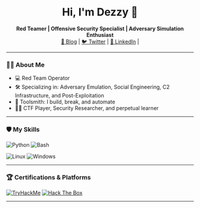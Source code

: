 <!-- [![spotify-github-profile](https://spotify-github-profile.vercel.app/api/view?uid=1211919159&cover_image=true)](https://github.com/kittinan/spotify-github-profile) -->


<h1 align="center">Hi, I'm Dezzy 👾</h1>
<p align="center">
  <b>Red Teamer | Offensive Security Specialist | Adversary Simulation Enthusiast</b><br>
  <a href="https://goredteam.net">📝 Blog</a> |
  <a href="https://twitter.com/0xDezzy">🐦 Twitter</a> |
  <a href="https://linkedin.com/in/0xDezzy">💼 LinkedIn</a> |
</p>

---

### 🕵️‍♂️ About Me

- 💻 Red Team Operator
- 🛠️ Specializing in: Adversary Emulation, Social Engineering, C2 Infrastructure, and Post-Exploitation
- 🧰 Toolsmith: I build, break, and automate
- 🏴‍☠️ CTF Player, Security Researcher, and perpetual learner

---

### 🛡️ My Skills

![Python](https://img.shields.io/badge/Python-3776AB?style=for-the-badge&logo=python&logoColor=white)
![Bash](https://img.shields.io/badge/Bash-4EAA25?style=for-the-badge&logo=gnubash&logoColor=white)


![Linux](https://img.shields.io/badge/Linux-121212?style=for-the-badge&logo=archlinux&logoColor=CC00)
![Windows](https://img.shields.io/badge/Windows-121212?style=for-the-badge&logo=data:image/svg%2bxml;base64,PHN2ZyB4bWxucz0iaHR0cDovL3d3dy53My5vcmcvMjAwMC9zdmciIHdpZHRoPSIxMjgiIGhlaWdodD0iMTI4IiB2aWV3Qm94PSIwIDAgMTI4IDEyOCI+PHBhdGggZmlsbD0iIzAwNzhkNCIgZD0iTTY3LjMyOCA2Ny4zMzFoNjAuNjY5VjEyOEg2Ny4zMjh6bS02Ny4zMjUgMGg2MC42NjlWMTI4SC4wMDN6TTY3LjMyOCAwaDYwLjY2OXY2MC42NjlINjcuMzI4ek0uMDAzIDBoNjAuNjY5djYwLjY2OUguMDAzeiIvPjwvc3ZnPg==)

---

### 🏆 Certifications & Platforms

[![TryHackMe](https://img.shields.io/badge/TryHackMe-212C42?style=for-the-badge&logo=tryhackme&logoColor=red)](https://tryhackme.com/)
[![Hack The Box](https://img.shields.io/badge/Hack%20The%20Box-111?style=for-the-badge&logo=hackthebox&logoColor=9FEF00)](https://www.hackthebox.com/)

---
